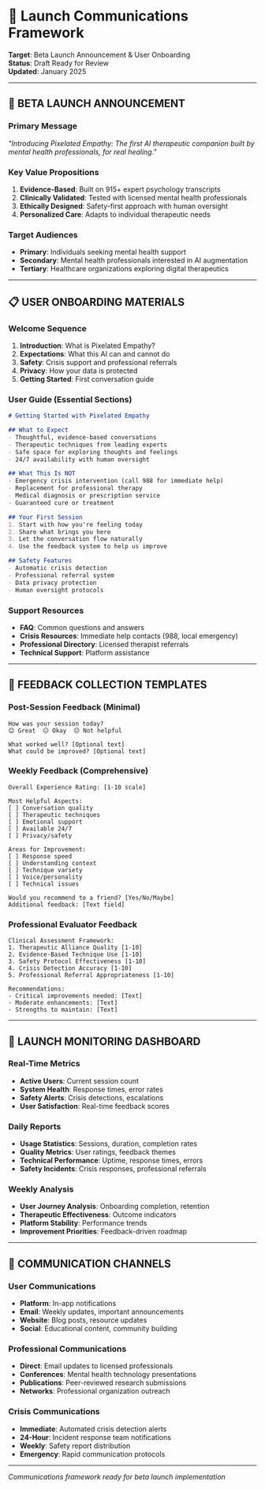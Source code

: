 # 📢 Launch Communications Framework

**Target**: Beta Launch Announcement & User Onboarding  
**Status**: Draft Ready for Review  
**Updated**: January 2025  

---

## 🎯 **BETA LAUNCH ANNOUNCEMENT**

### **Primary Message**
*"Introducing Pixelated Empathy: The first AI therapeutic companion built by mental health professionals, for real healing."*

### **Key Value Propositions**
1. **Evidence-Based**: Built on 915+ expert psychology transcripts
2. **Clinically Validated**: Tested with licensed mental health professionals  
3. **Ethically Designed**: Safety-first approach with human oversight
4. **Personalized Care**: Adapts to individual therapeutic needs

### **Target Audiences**
- **Primary**: Individuals seeking mental health support
- **Secondary**: Mental health professionals interested in AI augmentation
- **Tertiary**: Healthcare organizations exploring digital therapeutics

---

## 📋 **USER ONBOARDING MATERIALS**

### **Welcome Sequence**
1. **Introduction**: What is Pixelated Empathy?
2. **Expectations**: What this AI can and cannot do
3. **Safety**: Crisis support and professional referrals
4. **Privacy**: How your data is protected
5. **Getting Started**: First conversation guide

### **User Guide (Essential Sections)**
```markdown
# Getting Started with Pixelated Empathy

## What to Expect
- Thoughtful, evidence-based conversations
- Therapeutic techniques from leading experts
- Safe space for exploring thoughts and feelings
- 24/7 availability with human oversight

## What This Is NOT
- Emergency crisis intervention (call 988 for immediate help)
- Replacement for professional therapy
- Medical diagnosis or prescription service
- Guaranteed cure or treatment

## Your First Session
1. Start with how you're feeling today
2. Share what brings you here
3. Let the conversation flow naturally
4. Use the feedback system to help us improve

## Safety Features
- Automatic crisis detection
- Professional referral system
- Data privacy protection
- Human oversight protocols
```

### **Support Resources**
- **FAQ**: Common questions and answers
- **Crisis Resources**: Immediate help contacts (988, local emergency)
- **Professional Directory**: Licensed therapist referrals
- **Technical Support**: Platform assistance

---

## 💌 **FEEDBACK COLLECTION TEMPLATES**

### **Post-Session Feedback (Minimal)**
```
How was your session today?
😊 Great  😐 Okay  😔 Not helpful

What worked well? [Optional text]
What could be improved? [Optional text]
```

### **Weekly Feedback (Comprehensive)**
```
Overall Experience Rating: [1-10 scale]

Most Helpful Aspects:
[ ] Conversation quality
[ ] Therapeutic techniques
[ ] Emotional support
[ ] Available 24/7
[ ] Privacy/safety

Areas for Improvement:
[ ] Response speed
[ ] Understanding context
[ ] Technique variety
[ ] Voice/personality
[ ] Technical issues

Would you recommend to a friend? [Yes/No/Maybe]
Additional feedback: [Text field]
```

### **Professional Evaluator Feedback**
```
Clinical Assessment Framework:
1. Therapeutic Alliance Quality [1-10]
2. Evidence-Based Technique Use [1-10]
3. Safety Protocol Effectiveness [1-10]
4. Crisis Detection Accuracy [1-10]
5. Professional Referral Appropriateness [1-10]

Recommendations:
- Critical improvements needed: [Text]
- Moderate enhancements: [Text]
- Strengths to maintain: [Text]
```

---

## 🎨 **LAUNCH MONITORING DASHBOARD**

### **Real-Time Metrics**
- **Active Users**: Current session count
- **System Health**: Response times, error rates
- **Safety Alerts**: Crisis detections, escalations
- **User Satisfaction**: Real-time feedback scores

### **Daily Reports**
- **Usage Statistics**: Sessions, duration, completion rates
- **Quality Metrics**: User ratings, feedback themes
- **Technical Performance**: Uptime, response times, errors
- **Safety Incidents**: Crisis responses, professional referrals

### **Weekly Analysis**
- **User Journey Analysis**: Onboarding completion, retention
- **Therapeutic Effectiveness**: Outcome indicators
- **Platform Stability**: Performance trends
- **Improvement Priorities**: Feedback-driven roadmap

---

## 📱 **COMMUNICATION CHANNELS**

### **User Communications**
- **Platform**: In-app notifications
- **Email**: Weekly updates, important announcements
- **Website**: Blog posts, resource updates
- **Social**: Educational content, community building

### **Professional Communications**  
- **Direct**: Email updates to licensed professionals
- **Conferences**: Mental health technology presentations
- **Publications**: Peer-reviewed research submissions
- **Networks**: Professional organization outreach

### **Crisis Communications**
- **Immediate**: Automated crisis detection alerts
- **24-Hour**: Incident response team notifications
- **Weekly**: Safety report distribution
- **Emergency**: Rapid communication protocols

---

*Communications framework ready for beta launch implementation*